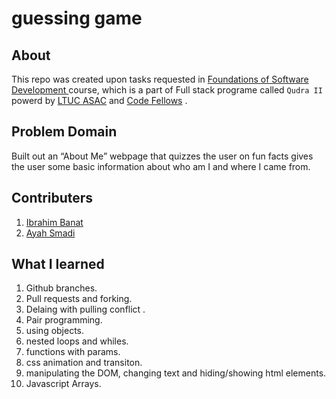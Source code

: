 # guessing game

## About 
This repo was created upon tasks requested in [ Foundations of Software Development ](https://asac.ltuc.com/courses/code-201-foundations-of-software-development/) course, which is a part of Full stack programe called `Qudra II` powerd by [LTUC ASAC](https://asac.ltuc.com/) and [Code Fellows](https://www.codefellows.org/) .


## Problem Domain

Built out an “About Me” webpage that quizzes the user on fun facts gives the user some basic information about who am I and where I came from. 


## Contributers 

1. [Ibrahim Banat](https://github.com/ibrahimBanat)
2. [Ayah Smadi](https://github.com/Aya333)

## What I learned 

1. Github branches.
2. Pull requests and forking.
3. Delaing with pulling conflict .
4. Pair programming.
5. using objects.
6. nested loops and whiles.
7. functions with params.
8. css animation and transiton.
9. manipulating the DOM, changing text and hiding/showing html elements.
10. Javascript Arrays.